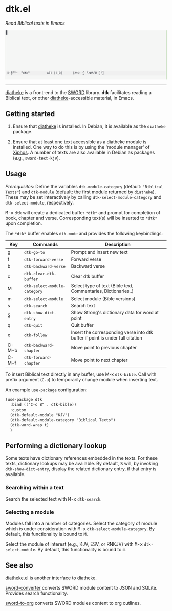 # dtk.el

*Read Biblical texts in Emacs*

![image](dtk.gif)

---

[diatheke](https://crosswire.org/wiki/Frontends:Diatheke) is a front-end to the [SWORD](www.crosswire.org/sword/) library. **dtk** facilitates reading a Biblical text, or other [diatheke](https://crosswire.org/wiki/Frontends:Diatheke)-accessible material, in Emacs. 


## Getting started

1. Ensure that [diatheke](https://crosswire.org/wiki/Frontends:Diatheke) is installed. In Debian, it is available as the `diatheke` package.

2. Ensure that at least one text accessible as a diatheke module is installed. One way to do this is by using the 'module manager' of [Xiphos](http://xiphos.org/). A number of texts are also available in Debian as packages (e.g., `sword-text-kjv`).

## Usage

*Prerequisites*: Define the variables `dtk-module-category` (default: `"Biblical
Texts"`) and `dtk-module` (default: the first module returned by `diatheke`).
These may be set interactively by calling `dtk-select-module-category` and
`dtk-select-module`, respectively.

<kbd>M-x</kbd> `dtk` will create a dedicated buffer `*dtk*` and prompt for
completion of book, chapter and verse. Corresponding text(s) will be inserted to
`*dtk*` upon completion. 

The `*dtk*` buffer enables `dtk-mode` and provides the following keybindings:

| Key   | Commands                     | Description                                                                    |
|-------|------------------------------|--------------------------------------------------------------------------------|
| g     | `dtk-go-to`                  | Prompt and insert new text                                                     |
| f     | `dtk-forward-verse`          | Forward verse                                                                  |
| b     | `dtk-backward-verse`         | Backward verse                                                                 |
| c     | `dtk-clear-dtk-buffer`       | Clear dtk buffer                                                               |
| M     | `dtk-select-module-category` | Select type of text (Bible text, Commentaries, Dictionaries..)                 |
| m     | `dtk-select-module`          | Select module (Bible versions)                                                 |
| s     | `dtk-search`                 | Search text                                                                    |
| S     | `dtk-show-dict-entry`        | Show Strong's dictionary data for word at point                                |
| q     | `dtk-quit`                   | Quit buffer                                                                    |
| x     | `dtk-follow`                 | Insert the corresponding verse into dtk buffer if point is under full citation |
| C-M-b | `dtk-backward-chapter`       | Move point to previous chapter                                                 |
| C-M-f | `dtk-forward-chapter`        | Move point to next chapter                                                     |

To insert Biblical text directly in any buffer, use <mbd>M-x</kbd> `dtk-bible`.
Call with prefix argument (`C-u`) to temporarily change module when inserting
text.

An example `use-package` configuration:

```emacs-lisp
(use-package dtk
  :bind (("C-c B" . dtk-bible))
  :custom
  (dtk-default-module "KJV")
  (dtk-default-module-category "Biblical Texts")
  (dtk-word-wrap t)
  )
```

## Performing a dictionary lookup

Some texts have dictionary references embedded in the texts. For these texts, dictionary lookups may be available. By default, <kbd>S</kbd> will, by invoking `dtk-show-dict-entry`, display the related dictionary entry, if that entry is available.

### Searching within a text

Search the selected text with <kbd>M-x</kbd> `dtk-search`.


### Selecting a module

Modules fall into a number of categories. Select the category of module which is under consideration with <kbd>M-x</kbd> `dtk-select-module-category`. By default, this functionality is bound to <kbd>M</kbd>.

Select the module of interest (e.g., KJV, ESV, or RNKJV) with <kbd>M-x</kbd> `dtk-select-module`. By default, this functionality is bound to <kbd>m</kbd>.


## See also

[diatheke.el](https://github.com/JasonFruit/diatheke.el) is another interface to diatheke.

[sword-converter](https://github.com/alphapapa/sword-converter) converts SWORD module content to JSON and SQLite. Provides search functionality.

[sword-to-org](https://github.com/alphapapa/sword-to-org) converts SWORD modules content to org outlines.
